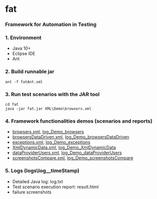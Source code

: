 # fat
### Framework for Automation in Testing


### 1. Environment
 - Java 10+ 
 - Eclipse IDE
 - Ant
 

### 2. Build runnable jar
```
ant -f fatAnt.xml
```


### 3. Run test scenarios with the JAR tool
```
cd fat
java -jar fat.jar XML\Demo\browsers.xml
```


### 4. Framework functionalities demos (scenarios and reports)
 - [browsers.xml](XML/Demo/browserss.xml), [log_Demo_browsers](logs/log_Demo_browsers)
 - [browsersDataDriven.xml](XML/Demo/browsersDataDriven.xml), [log_Demo_browsersDataDriven](logs/log_Demo_browsersDataDriven)
 - [exceptions.xml](XML/Demo/exceptions.xml), [log_Demo_exceptions](logs/log_Demo_exceptions)
 - [XmlDynamicData.xml](XML/Demo/XmlDynamicData.xml), [log_Demo_XmlDynamicData](logs/log_Demo_XmlDynamicData)
 - [dataProviderUsers.xml](XML/Demo/dataProviderUsers.xml), [log_Demo_dataProviderUsers](logs/log_Demo_dataProviderUsers)
 - [screenshotsCompare.xml](XML/Demo/screenshotsCompare.xml), [log_Demo_screenshotsCompare](logs/log_Demo_screenshotsCompare)
 


### 5. Logs (logs\log__timeStamp)
 - Detailed Java log: log.txt
 - Test scenario execution report: result.html
 - failure screenshots
